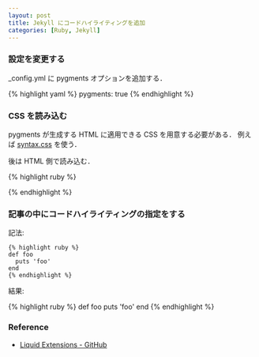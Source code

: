 ```yaml
---
layout: post
title: Jekyll にコードハイライティングを追加
categories: [Ruby, Jekyll]
---
```


### 設定を変更する

_config.yml に pygments オプションを追加する．

{% highlight yaml %}
pygments: true
{% endhighlight %}


### CSS を読み込む

pygments が生成する HTML に適用できる CSS を用意する必要がある．
例えば [syntax.css](http://github.com/mojombo/tpw/tree/master/css/syntax.css) を使う．

後は HTML 側で読み込む．

{% highlight ruby %}
<link rel="stylesheet" href="/css/syntax.css" media="screen">
{% endhighlight %}


### 記事の中にコードハイライティングの指定をする

記法:

<pre><code>{&#037; highlight ruby &#037;}
def foo
  puts 'foo'
end
{&#037; endhighlight &#037;}
</code></pre>


結果:

{% highlight ruby %}
def foo
  puts 'foo'
end
{% endhighlight %}


### Reference

- [Liquid Extensions - GitHub](https://github.com/mojombo/jekyll/wiki/Liquid-Extensions "Liquid Extensions - GitHub")
